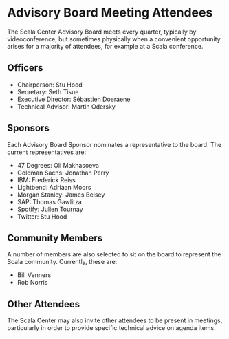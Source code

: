 # Advisory Board Meeting Attendees

The Scala Center Advisory Board meets every quarter, typically by
videoconference, but sometimes physically when a convenient opportunity arises for a
majority of attendees, for example at a Scala conference.

## Officers

 - Chairperson: Stu Hood
 - Secretary: Seth Tisue
 - Executive Director: Sébastien Doeraene
 - Technical Advisor: Martin Odersky

## Sponsors

Each Advisory Board Sponsor nominates a representative to the board. The
current representatives are:

 - 47 Degrees: Oli Makhasoeva
 - Goldman Sachs: Jonathan Perry
 - IBM: Frederick Reiss
 - Lightbend: Adriaan Moors
 - Morgan Stanley: James Belsey
 - SAP: Thomas Gawlitza
 - Spotify: Julien Tournay
 - Twitter: Stu Hood

## Community Members

A number of members are also selected to sit on the board to represent the Scala
community. Currently, these are:

 - Bill Venners
 - Rob Norris

## Other Attendees

The Scala Center may also invite other attendees to be present in meetings,
particularly in order to provide specific technical advice on agenda items.
